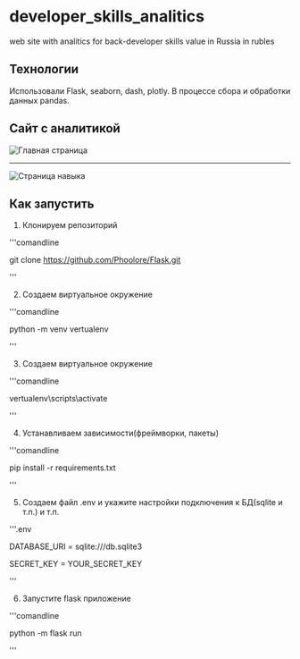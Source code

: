# developer_skills_analitics
web site with analitics for back-developer skills value in Russia in rubles
## Технологии
Использовали Flask, seaborn, dash, plotly. В процессе сбора и обработки данных pandas.


## Сайт с аналитикой
![Главная страница](developer_skills_analitics\app\static\files\index.jpg "Главная страница")

<hr></hr>

![Страница навыка](developer_skills_analitics\app\static\files\Skill.jpg "Страница навыка")
## Как запустить
1. Клонируем репозиторий

'''comandline

git clone https://github.com/Phoolore/Flask.git

'''

2. Создаем виртуальное окружение

'''comandline

python -m venv vertualenv

'''

3. Создаем виртуальное окружение

'''comandline

vertualenv\scripts\activate

'''

4. Устанавливаем зависимости(фреймворки, пакеты)

'''comandline

pip install -r requirements.txt

'''

5. Создаем файл .env и укажите настройки подключения к БД(sqlite и т.п.) и т.п.

'''.env

DATABASE_URI = sqlite:///db.sqlite3

SECRET_KEY = YOUR_SECRET_KEY

'''

6. Запустите flask приложение

'''comandline

python -m flask run

'''
